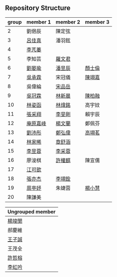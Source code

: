 ## Repository Structure
| group | member 1 | member 2 | member 3 |
| --------- | --------- | --------- | --------- |
| 2    | 劉俋辰 | 陳定弦                                                       |                                                       |
| 3     | [呂佳真](https://youtu.be/0bFpmJSnqCA)                | 潘羽鉉                                                       |                                                       |
| 4     | [李芃蓁](https://youtu.be/k_z_PU5yFho)                |                                                              |                                                       |
| 5     | 李知芸                                                | [羅文君](https://www.youtube.com/watch?v=i8mnodQTlrE)        |                                                       |
| 6     | [劉晏瑜](https://youtu.be/SDrCZU9gJHY)                | [潘昱辰](https://youtu.be/tWUrAYU_xL8)                       | [顏士倫](https://youtu.be/oFROh3O-BUE)                |
| 7     | [吳承霖](https://www.youtube.com/watch?v=ACnBibZXCAg) | 宋冠儀                                                       | [陳翊嘉](https://youtu.be/K5bnsXN4Ii8)                |
| 8     | 吳偉綸                                                | [宋品岳](https://youtu.be/Tt-BRsj8IN8)                                                       |                                                       |
| 9     | [吳冠霖](https://youtu.be/69Ef2IGqlVE)                | [林新晨](https://youtu.be/WYl9drCAz4c)                       | [陳柏融](https://youtu.be/EsM339w2XSs)                |
| 10    | [林姿函](https://youtu.be/ZjYxTJx9oRo)                | [林煒銘](https://youtu.be/t6vtVOKS54w)                       | 高宇妏                                                |
| 11    | [張采翔](https://youtu.be/4oBjeV-LMUc)                | [李旻剛](https://youtu.be/CV5QEpVL6so)                       | 賴宇辰                                                |
| 12    | [庵原嘉峰](https://youtu.be/NJyYlU2dzUk)              | [楊文蘭](https://drive.google.com/file/d/19DNCEPt3nYxhf_c0xAezMI5wmzJswEp0/view?usp=sharing) | 鄭佩芬                                                |
| 13    | [劉沛彤](https://youtu.be/O1p0nm9pNMU)                                                | [鄭弘偉](https://www.youtube.com/watch?v=90P0XFOagoA)        | [高翊茗](https://www.youtube.com/watch?v=zCchRH41Rak) |
| 14    | [林家晞](https://youtu.be/luWLOfOCbkA)                | [章舒涵](https://youtu.be/pkm322eELyE)                       |                                                       |
| 15    | [李昱蓉](https://youtu.be/H-NZU_fSdQM)                | [李采蓉](https://youtu.be/S9jkUQOkP1c)                       |                                                       |
| 16    | 廖浚棋                                                | [許權麒](https://youtu.be/jnANAa24wik)                       | 陳宣儒                                                |
| 17    | [江可歆](https://youtu.be/QyazDYRSwL4)                |                                                              |                                                       |
| 18    | [張亦杰](https://youtu.be/K2zNxi-cYdI)                | [李翊銓](https://youtu.be/to6F5p74Trk)                       |                                                       |
| 19    | [周亭妤](https://www.youtube.com/watch?v=faCeIv-QsTk) | 朱婕茵                                                       | [楊小慧](https://youtu.be/-Ug2ZozJiHs)                |
| 20    | 陳謙美                                                |                                                              |                                                       |



| Ungrouped member                                      |
| ----------------------------------------------------- |
| [楊竣閔](https://youtu.be/zzKk7BLr2Dc)                |
| 郝慶維                                                |
| [王子誠](https://youtu.be/RRbDhDkJY0Q)                |
| 王茂全                                                |
| [許哲榕](https://www.youtube.com/watch?v=AMgF_rM2qZs) |
| [李虹吟](https://youtu.be/jTyHJs4QUB0)                |



